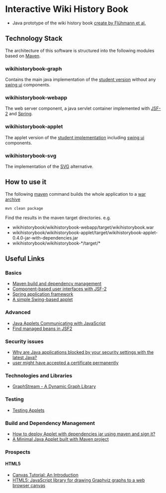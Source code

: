 # Interactive Wiki History Book 
* Java prototype of the wiki history book [create by Flühmann et al.][fluehmann]

## Technology Stack

The architecture of this software is structured into the following modules based on [Maven][maven].

### wikihistorybook-graph

Contains the main java implementation of the [student version][fluehmann] without any [swing ui][swing] components.

### wikihistorybook-webapp

The web server component, a java servlet container implemented with [JSF-2][jsf] and [Spring][spring].

[jsf]: https://javaserverfaces.java.net/
[spring]: http://spring.io/

### wikihistorybook-applet

The applet version of the [student implementation][fluehmann] including [swing ui][swing] components.

### wikihistorybook-svg

The implementation of the [SVG][svg] alternative. 

[svg]: http://www.w3.org/Graphics/SVG/
[fluehmann]: https://github.com/fluehmann/wikihistorybook/
[swing]: http://docs.oracle.com/javase/tutorial/uiswing/

## How to use it

The following [maven][maven] command builds the whole application to a [war archive][war]

    mvn clean package

Find the results in the maven target directories. e.g.

* wikihistorybook/wikihistorybook-webapp/target/wikihistorybook.war
* wikihistorybook/wikihistorybook-applet/target/wikihistorybook-applet-0.4.0-jar-with-dependencies.jar
* wikihistorybook/wikihistorybook-\*/target/\*

[war]: http://en.wikipedia.org/wiki/WAR_%28file_format%29

## Useful Links 

### Basics
* [Maven build and dependency management][maven]
* [Component-based user interfaces with JSF-2][jsf]
* [Spring application framework][spring]
* [A simple Swing-based applet][3]

[maven]: http://maven.apache.org/
[jsf]: https://javaserverfaces.java.net/
[spring]: http://spring.io/

### Advanced
* [Java Applets Communicating with JavaScript ][5]
* [Find managed beans in JSF2][11]

### Security issues
* [Why are Java applications blocked by your security settings with the latest Java?][1]
* [user might have accepted a certificate permanently][6]

### Technologies and Libraries
* [GraphStream - A Dynamic Graph Library][7]

### Testing
* [Testing Applets][8]

### Build and Dependency Management
* [How to deploy Applet with dependencies jar using maven and sign it?][2]
* [A Minimal Java Applet built with Maven project][4]

### Prospects
#### HTML5
* [Canvas Tutorial: An Introduction][10]
* [HTML5: JavaScript library for drawing Graphviz graphs to a web browser canvas][9]

[1]: https://www.java.com/en/download/help/java_blocked.xml
[2]: http://stackoverflow.com/questions/2027753/how-to-deploy-applet-with-dependencies-jar-using-maven-and-sign-it
[3]: http://www.java2s.com/Tutorial/Java/0120__Development/AsimpleSwingbasedapplet.htm
[4]: https://github.com/ansoncat/minimal-java-applet-maven
[5]: http://rostislav-matl.blogspot.ch/2011/10/java-applets-building-with-maven.html
[6]: http://blog.gemserk.com/2010/02/07/signing-jars-for-applet-and-webstart/
[7]: http://graphstream-project.org/
[8]: http://docs.codehaus.org/display/FEST/Testing+Applets
[9]: https://code.google.com/p/canviz/
[10]: http://www.sitepoint.com/html5-canvas-tutorial-introduction/
[11]: http://stackoverflow.com/questions/15053996/how-to-get-jsf2-0-sessionmap-reference-from-a-servlet